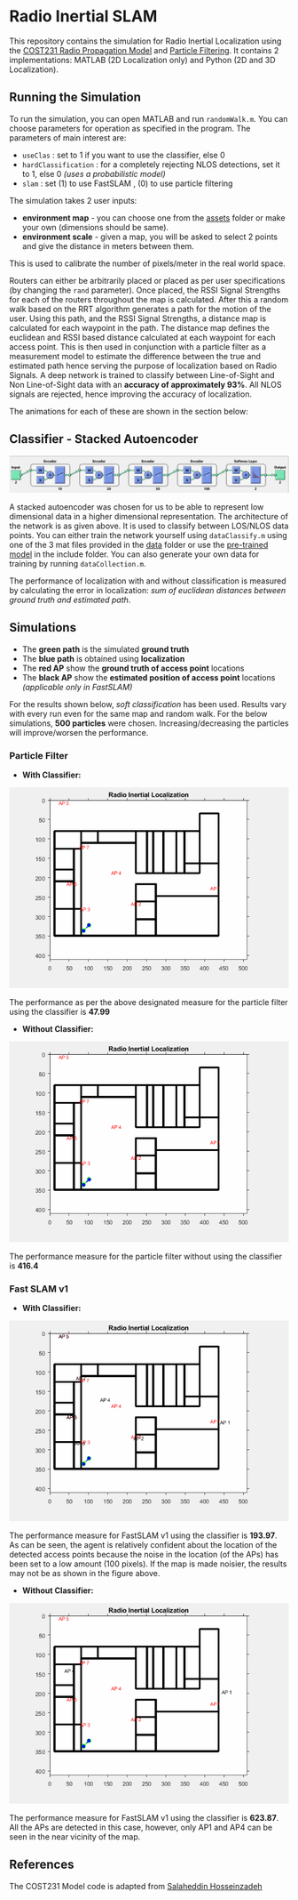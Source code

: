 # Radio Inertial SLAM
This repository contains the simulation for Radio Inertial Localization using the [COST231 Radio Propagation Model](https://en.wikipedia.org/wiki/COST_Hata_model) and [Particle Filtering](http://ais.informatik.uni-freiburg.de/teaching/ws12/mapping/pdf/slam09-particle-filter-4.pdf). It contains 2 implementations: MATLAB (2D Localization only) and Python (2D and 3D Localization).

## Running the Simulation
To run the simulation, you can open MATLAB and run ```randomWalk.m```. You can choose parameters for operation as specified in the program. The parameters of main interest are:

* ```useClas```             : set to 1 if you want to use the classifier, else 0
* ```hardClassification```  : for a completely rejecting NLOS detections, set it to 1, else 0 _(uses a probabilistic model)_
* ```slam```                : set (1) to use FastSLAM , (0) to use particle filtering

The simulation takes 2 user inputs:

* __environment map__ -  you can choose one from the [assets](assets/) folder or make your own (dimensions should be same).
* __environment scale__ - given a map, you will be asked to select 2 points and give the distance in meters between them.

This is used to calibrate the number of pixels/meter in the real world space.

Routers can either be arbitrarily placed or placed as per user specifications (by changing the ```rand``` parameter). Once placed, the RSSI Signal Strengths for each of the routers throughout the map is calculated. After this a random walk based on the RRT algorithm generates a path for the motion of the user. Using this path, and the RSSI Signal Strengths, a distance map is calculated for each waypoint in the path. The distance map defines the euclidean and RSSI based distance calculated at each waypoint for each access point. This is then used in conjunction with a particle filter as a measurement model to estimate the difference between the true and estimated path hence serving the purpose of localization based on Radio Signals. A deep network is trained to classify between Line-of-Sight and Non Line-of-Sight data with an **accuracy of approximately 93%**. All NLOS signals are rejected, hence improving the accuracy of localization.

The animations for each of these are shown in the section below:

## Classifier - Stacked Autoencoder
![Localization Image](assets/trainedModel.jpg)

A stacked autoencoder was chosen for us to be able to represent low dimensional data in a higher dimensional representation. The architecture of the network is as given above. It is used to classify between LOS/NLOS data points. You can either train the network yourself using ```dataClassify.m``` using one of the 3 mat files provided in the [data](data) folder or use the [pre-trained model](include/trainedModel.mat) in the include folder. You can also generate your own data for training by running ```dataCollection.m```.

The performance of localization with and without classification is measured by calculating the error in localization: _sum of euclidean distances between ground truth and estimated path_.

## Simulations
* The **green path** is the simulated **ground truth**
* The **blue path** is obtained using **localization**
* The **red AP** show the **ground truth of access point** locations
* The **black AP** show the **estimated position of access point** locations _(applicable only in FastSLAM)_

For the results shown below, *soft classification* has been used. Results vary with every run even for the same map and random walk. For the below simulations, **500 particles** were chosen. Increasing/decreasing the particles will improve/worsen the performance.

### Particle Filter
* **With Classifier:**

![Localization Image](assets/PFwC.gif)

The performance as per the above designated measure for the particle filter using the classifier is **47.99**

* **Without Classifier:**

![Localization Image](assets/PFwoC.gif)

The performance measure for the particle filter without using the classifier is **416.4**

### Fast SLAM v1
* **With Classifier:**

![Localization Image](assets/FSwC.gif)

The performance measure for FastSLAM v1 using the classifier is **193.97**. As can be seen, the agent is relatively confident about the location of the detected access points because the noise in the location (of the APs) has been set to a low amount (100 pixels). If the map is made noisier, the results may not be as shown in the figure above.

* **Without Classifier:**

![Localization Image](assets/FSwoC.gif)

The performance measure for FastSLAM v1 using the classifier is **623.87**. All the APs are detected in this case, however, only AP1 and AP4 can be seen in the near vicinity of the map.



## References
The COST231 Model code is adapted from [Salaheddin Hosseinzadeh](https://scholar.google.co.uk/citations?user=Rb5cEaoAAAAJ&hl=en)
